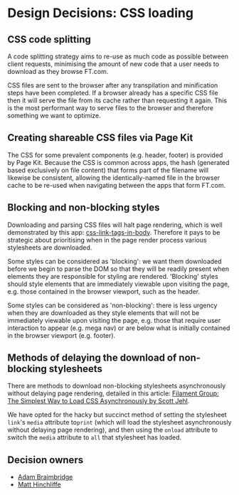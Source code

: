 # Design Decisions: CSS loading


## CSS code splitting

A code splitting strategy aims to re-use as much code as possible between client requests, minimising the amount of new code that a user needs to download as they browse FT.com.

CSS files are sent to the browser after any transpilation and minification steps have been completed. If a browser already has a specific CSS file then it will serve the file from its cache rather than requesting it again. This is the most performant way to serve files to the browser and therefore something we want to optimize.


## Creating shareable CSS files via Page Kit

The CSS for some prevalent components (e.g. header, footer) is provided by Page Kit. Because the CSS is common across apps, the hash (generated based exclusively on file content) that forms part of the filename will likewise be consistent, allowing the identically-named file in the browser cache to be re-used when navigating between the apps that form FT.com.


## Blocking and non-blocking styles

Downloading and parsing CSS files will halt page rendering, which is well demonstrated by this app: [css-link-tags-in-body]. Therefore it pays to be strategic about prioritising when in the page render process various stylesheets are downloaded.

Some styles can be considered as 'blocking': we want them downloaded before we begin to parse the DOM so that they will be readily present when elements they are responsible for styling are rendered. 'Blocking' styles should style elements that are immediately viewable upon visiting the page, e.g. those contained in the browser viewport, such as the header.

Some styles can be considered as 'non-blocking': there is less urgency when they are downloaded as they style elements that will not be immediately viewable upon visiting the page, e.g. those that require user interaction to appear (e.g. mega nav) or are below what is initially contained in the browser viewport (e.g. footer).

[css-link-tags-in-body]: https://css-link-tags-in-body.herokuapp.com/


## Methods of delaying the download of non-blocking stylesheets

There are methods to download non-blocking stylesheets asynchronously without delaying page rendering, detailed in this article: [Filament Group: The Simplest Way to Load CSS Asynchronously by Scott Jehl].

We have opted for the hacky but succinct method of setting the stylesheet `link`'s `media` attribute to`print` (which will load the stylesheet asynchronously without delaying page rendering), and then using the `onload` attribute to switch the `media` attribute to `all` that stylesheet has loaded.

[Filament Group: The Simplest Way to Load CSS Asynchronously by Scott Jehl]: https://www.filamentgroup.com/lab/load-css-simpler


## Decision owners

- [Adam Braimbridge]
- [Matt Hinchliffe]

[Adam Braimbridge]: https://github.com/adambraimbridge
[Matt Hinchliffe]: https://github.com/i-like-robots
